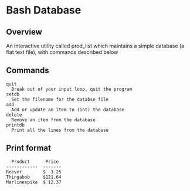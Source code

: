 # Bash Database

## Overview
An interactive utility called prod_list which maintains a simple database (a flat text file), with commands described below

## Commands
```
quit
  Break out of your input loop, quit the program
setdb
  Set the filename for the databse file
add
  Add or update an item to (int) the database
delete
  Remove an item from the database
printdb
  Print all the lines from the database
```
## Print format

```
  Product      Price
------------  -------                                                                                                   
Reever        $  3.25
Thingabob     $121.64
Marlinespike  $ 12.37
```
